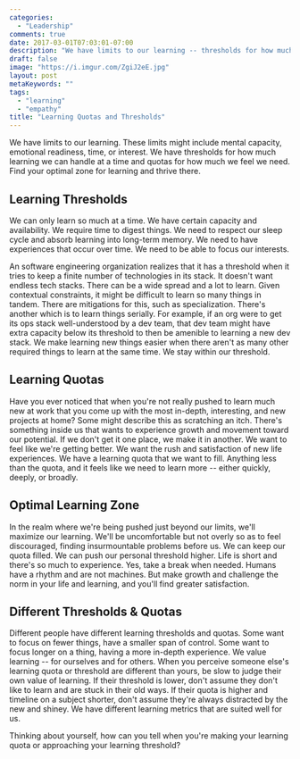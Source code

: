 ```yaml
---
categories:
  - "Leadership"
comments: true
date: 2017-03-01T07:03:01-07:00
description: "We have limits to our learning -- thresholds for how much we can take and quotas for how much we need.  Find your zone and thrive in it."
draft: false
image: "https://i.imgur.com/ZgiJ2eE.jpg"
layout: post
metaKeywords: ""
tags:
  - "learning"
  - "empathy"
title: "Learning Quotas and Thresholds"
---
```


We have limits to our learning.  These limits might include mental capacity, emotional readiness, time, or interest.  We have thresholds for how much learning we can handle at a time and quotas for how much we feel we need.  Find your optimal zone for learning and thrive there.

<!--more-->

## Learning Thresholds

We can only learn so much at a time.  We have certain capacity and availability.  We require time to digest things.  We need to respect our sleep cycle and absorb learning into long-term memory.  We need to have experiences that occur over time.  We need to be able to focus our interests.

An software engineering organization realizes that it has a threshold when it tries to keep a finite number of technologies in its stack.  It doesn't want endless tech stacks.  There can be a wide spread and a lot to learn.  Given contextual constraints, it might be difficult to learn so many things in tandem.  There are mitigations for this, such as specialization.  There's another which is to learn things serially.  For example, if an org were to get its ops stack well-understood by a dev team, that dev team might have extra capacity below its threshold to then be amenible to learning a new dev stack.  We make learning new things easier when there aren't as many other required things to learn at the same time.  We stay within our threshold.

## Learning Quotas

Have you ever noticed that when you're not really pushed to learn much new at work that you come up with the most in-depth, interesting, and new projects at home?  Some might describe this as scratching an itch.  There's something inside us that wants to experience growth and movement toward our potential.  If we don't get it one place, we make it in another.  We want to feel like we're getting better.  We want the rush and satisfaction of new life experiences.  We have a learning quota that we want to fill.  Anything less than the quota, and it feels like we need to learn more -- either quickly, deeply, or broadly.

## Optimal Learning Zone

In the realm where we're being pushed just beyond our limits, we'll maximize our learning.  We'll be uncomfortable but not overly so as to feel discouraged, finding insurmountable problems before us.  We can keep our quota filled.  We can push our personal threshold higher.  Life is short and there's so much to experience.  Yes, take a break when needed.  Humans have a rhythm and are not machines.  But make growth and challenge the norm in your life and learning, and you'll find greater satisfaction.

## Different Thresholds & Quotas

Different people have different learning thresholds and quotas.  Some want to focus on fewer things, have a smaller span of control.  Some want to focus longer on a thing, having a more in-depth experience.  We value learning -- for ourselves and for others.  When you perceive someone else's learning quota or threshold are different than yours, be slow to judge their own value of learning.  If their threshold is lower, don't assume they don't like to learn and are stuck in their old ways.  If their quota is higher and timeline on a subject shorter, don't assume they're always distracted by the new and shiney.  We have different learning metrics that are suited well for us.

Thinking about yourself, how can you tell when you're making your learning quota or approaching your learning threshold?

